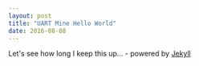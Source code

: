 ```yaml
---
layout: post
title: "UART Mine Hello World"
date: 2016-08-08
---
```


Let's see how long I keep this up... - powered by [Jekyll](http://jekyllrb.com)
